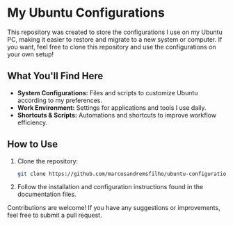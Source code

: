 # My Ubuntu Configurations

This repository was created to store the configurations I use on my Ubuntu PC, making it easier to restore and migrate to a new system or computer. If you want, feel free to clone this repository and use the configurations on your own setup!

## What You'll Find Here

- **System Configurations:** Files and scripts to customize Ubuntu according to my preferences.
- **Work Environment:** Settings for applications and tools I use daily.
- **Shortcuts & Scripts:** Automations and shortcuts to improve workflow efficiency.

## How to Use

1. Clone the repository:
   ```sh
   git clone https://github.com/marcosandremsfilho/ubuntu-configuration.git
   ```
2. Follow the installation and configuration instructions found in the documentation files.

Contributions are welcome! If you have any suggestions or improvements, feel free to submit a pull request.

